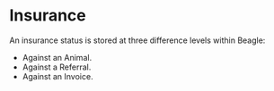 ﻿# Insurance
An insurance status is stored at three difference levels within Beagle:
- Against an Animal.
- Against a Referral.
- Against an Invoice.

